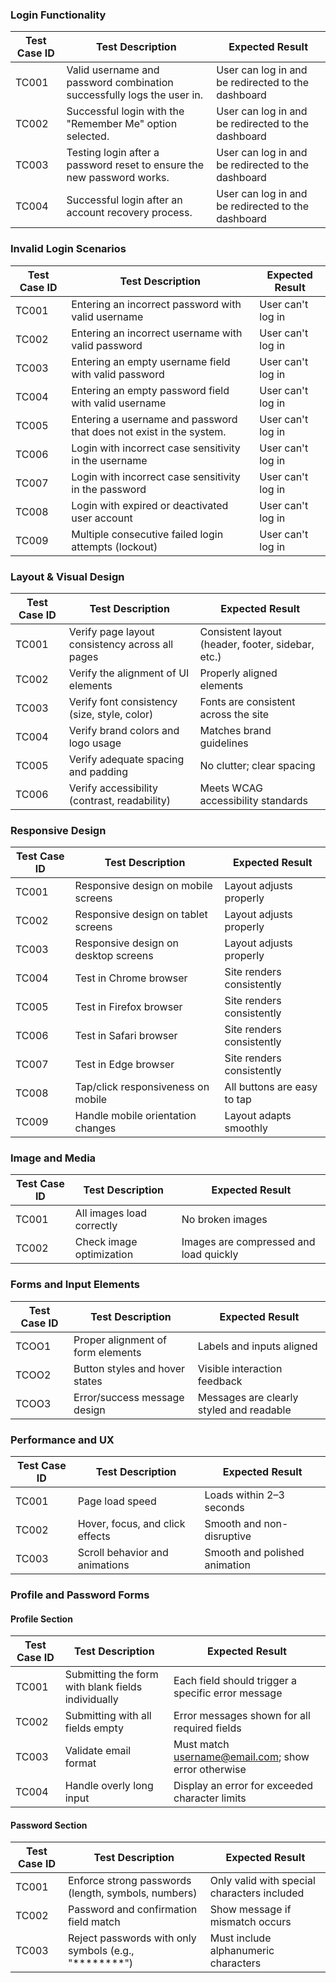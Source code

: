 ### Login Functionality
| Test Case ID | Test Description | Expected Result |
|--------------|------------------|------------------|
| TC001 | Valid username and password combination successfully logs the user in. | User can log in and be redirected to the dashboard |
| TC002 | Successful login with the "Remember Me" option selected. | User can log in and be redirected to the dashboard |
| TC003 | Testing login after a password reset to ensure the new password works. | User can log in and be redirected to the dashboard |
| TC004 | Successful login after an account recovery process. | User can log in and be redirected to the dashboard |

### Invalid Login Scenarios
| Test Case ID | Test Description | Expected Result |
|--------------|------------------|------------------|
| TC001 | Entering an incorrect password with valid username | User can't log in |
| TC002 | Entering an incorrect username with valid password | User can't log in |
| TC003 | Entering an empty username field with valid password | User can't log in |
| TC004 | Entering an empty password field with valid username | User can't log in |
| TC005 | Entering a username and password that does not exist in the system. | User can't log in |
| TC006 | Login with incorrect case sensitivity in the username | User can't log in |
| TC007 | Login with incorrect case sensitivity in the password | User can't log in |
| TC008 | Login with expired or deactivated user account | User can't log in |
| TC009 | Multiple consecutive failed login attempts (lockout) | User can't log in |

### Layout & Visual Design
| Test Case ID | Test Description | Expected Result |
|--------------|------------------|------------------|
| TC001 | Verify page layout consistency across all pages | Consistent layout (header, footer, sidebar, etc.) |
| TC002 | Verify the alignment of UI elements | Properly aligned elements |
| TC003 | Verify font consistency (size, style, color) | Fonts are consistent across the site |
| TC004 | Verify brand colors and logo usage | Matches brand guidelines |
| TC005 | Verify adequate spacing and padding | No clutter; clear spacing |
| TC006 | Verify accessibility (contrast, readability) | Meets WCAG accessibility standards |

### Responsive Design
| Test Case ID | Test Description | Expected Result |
|--------------|------------------|------------------|
| TC001 | Responsive design on mobile screens | Layout adjusts properly |
| TC002 | Responsive design on tablet screens | Layout adjusts properly |
| TC003 | Responsive design on desktop screens | Layout adjusts properly |
| TC004 | Test in Chrome browser | Site renders consistently |
| TC005 | Test in Firefox browser | Site renders consistently |
| TC006 | Test in Safari browser | Site renders consistently |
| TC007 | Test in Edge browser | Site renders consistently |
| TC008 | Tap/click responsiveness on mobile | All buttons are easy to tap |
| TC009 | Handle mobile orientation changes | Layout adapts smoothly |

### Image and Media
| Test Case ID | Test Description | Expected Result |
|--------------|------------------|------------------|
| TC001 | All images load correctly | No broken images |
| TC002 | Check image optimization | Images are compressed and load quickly |

### Forms and Input Elements
| Test Case ID | Test Description | Expected Result |
|--------------|------------------|------------------|
| TCOO1 | Proper alignment of form elements | Labels and inputs aligned |
| TCOO2 | Button styles and hover states | Visible interaction feedback |
| TCOO3 | Error/success message design | Messages are clearly styled and readable |

### Performance and UX
| Test Case ID | Test Description | Expected Result |
|--------------|------------------|------------------|
| TC001 | Page load speed | Loads within 2–3 seconds |
| TC002 | Hover, focus, and click effects | Smooth and non-disruptive |
| TC003 | Scroll behavior and animations | Smooth and polished animation |

### Profile and Password Forms
#### Profile Section
| Test Case ID | Test Description | Expected Result |
|--------------|------------------|------------------|
| TC001 | Submitting the form with blank fields individually | Each field should trigger a specific error message |
| TC002 | Submitting with all fields empty | Error messages shown for all required fields |
| TC003 | Validate email format | Must match username@email.com; show error otherwise |
| TC004 | Handle overly long input | Display an error for exceeded character limits |

#### Password Section
| Test Case ID | Test Description | Expected Result |
|--------------|------------------|------------------|
| TC001 | Enforce strong passwords (length, symbols, numbers) | Only valid with special characters included |
| TC002 | Password and confirmation field match | Show message if mismatch occurs |
| TC003 | Reject passwords with only symbols (e.g., "********") | Must include alphanumeric characters |

